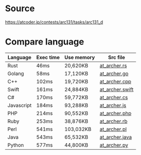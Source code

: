 # Source
https://atcoder.jp/contests/arc131/tasks/arc131_d

# Compare language
|  Language   |  Exec time  |  Use memory  |  Src file                            |
| ----        | ----        | ----         | ----                                 |
|  Rust       |  46ms       |  20,620KB    | [at_archer.rs](./at_archer.rs)       |
|  Golang     |  58ms	    |  17,120KB    | [at_archer.go](./at_archer.go)       |
|  C++        |  102ms      |  19,720KB    | [at_archer.cpp](./at_archer.cpp)     |
|  Swift      |  161ms	    |  24,884KB    | [at_archer.swift](./at_archer.swift) |
|  C#         |  170ms      |  59,772KB    | [at_archer.cs](./at_archer.cs)       |
|  Javascript |  184ms      |  93,288KB    | [at_archer.js](./at_archer.js)       |
|  PHP        |  214ms      |  90,552KB    | [at_archer.php](./at_archer.php)     |
|  Ruby       |  253ms      |  38,876KB    | [at_archer.rb](./at_archer.rb)       |
|  Perl       |  541ms      |  103,032KB   | [at_archer.pl](./at_archer.pl)       |
|  Java       |  543ms      |  65,532KB    | [at_archer.java](./at_archer.java)   |
|  Python     |  577ms      |  44,800KB    | [at_archer.py](./at_archer.py)       |

